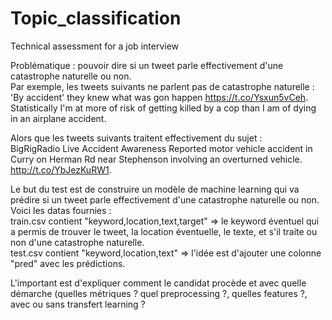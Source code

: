 # Topic_classification
Technical assessment for a job interview

Problématique : pouvoir dire si un tweet parle effectivement d'une catastrophe naturelle ou non.  
Par exemple, les tweets suivants ne parlent pas de catastrophe naturelle :   
'By accident' they knew what was gon happen https://t.co/Ysxun5vCeh.  
Statistically I'm at more of risk of getting killed by a cop than I am of dying in an airplane accident.

Alors que les tweets suivants traitent effectivement du sujet :  
BigRigRadio Live Accident Awareness
Reported motor vehicle accident in Curry on Herman Rd near Stephenson involving an overturned vehicle. http://t.co/YbJezKuRW1. 

Le but du test est de construire un modèle de machine learning qui va prédire si un tweet parle effectivement d'une catastrophe naturelle ou non.
Voici les datas fournies :  
train.csv contient "keyword,location,text,target" => le keyword éventuel qui a permis de trouver le tweet, la location éventuelle, le texte, et s'il traite ou non d'une catastrophe naturelle.   
test.csv contient "keyword,location,text" => l'idée est d'ajouter une colonne "pred" avec les prédictions. 


L'important est d'expliquer comment le candidat procède et avec quelle démarche (quelles métriques ? quel preprocessing ?, quelles features ?, avec ou sans transfert learning ?

